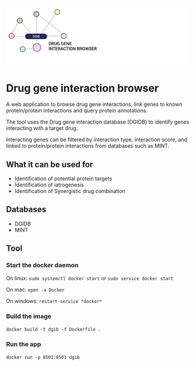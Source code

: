 ![alt text](https://github.com/mghezaiel/Drug-gene-interaction-browser/blob/master/5AF7A9B2-4183-4BBE-8454-D6A9A81EA79F_4_5005_c.jpeg)
# Drug gene interaction browser 

A web application to browse drug gene interactions, link genes to known protein/protein interactions and query protein annotations. 

The tool uses the Drug gene interaction database (DGIDB) to identify genes interacting with a target drug. 

Interacting genes can be filtered by interaction type, interaction score, and linked to protein/protein interactions from databases such as MINT. 

## What it can be used for
- Identification of potential protein targets 
- Identification of iatrogenesis
- Identification of Synergistic drug combination 

## Databases
- DGIDB 
- MINT 

## Tool 

### Start the docker daemon 

On linux: 
	```
	sudo systemctl docker start
	```
	or
	```
	sudo service docker start
	```
	
On mac: ```
	open -a Docker 
	```
	
On windows:
	```
	restart-service *docker*
	```

### Build the image 

```docker build -t dgib -f Dockerfile .```

### Run the app 
```docker run -p 8501:8501 dgib```


